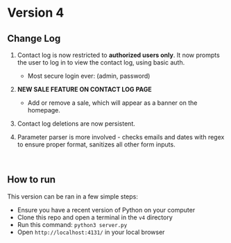 # Version 4
## Change Log
1. Contact log is now restricted to **authorized users only**. It now prompts the user to log in to view the contact log, using basic auth. 
    - Most secure login ever: (admin, password)

2. **NEW SALE FEATURE ON CONTACT LOG PAGE**
    - Add or remove a sale, which will appear as a banner on the homepage.

3. Contact log deletions are now persistent.

4. Parameter parser is more involved - checks emails and dates with regex to ensure proper format, sanitizes all other form inputs.

<br>

## How to run
This version can be ran in a few simple steps:

- Ensure you have a recent version of Python on your computer
- Clone this repo and open a terminal in the <code>v4</code> directory
- Run this command: <code>python3 server.py</code>
- Open <code>http://localhost:4131/</code> in your local browser
